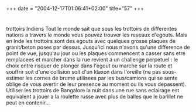 +++
date = "2004-12-17T01:06:41+02:00"
title="57"
+++
#
trottoirs Indiens
Tout le monde sait que sous les trottoirs de differentes nations a travers le monde vous pouvez trouver les reseaux d'egouts. Mais en Inde les trottoirs sont des egouts avec quelques grosse plaques de granit/beton poses par dessus. Jusqu'ici nous n'avons qu'une difference de point de vue, jusqu'au jour ou les plaques commencent a casser sans etre remplacees et marcher dans la rue revient a un challenge perpetuel : le choix entre risquer de plonger dans l'egout ou marche sur la route et souffrir soit d'une collision soit d'un klaxon dans l'oreille (ne pas sous-estimer les cornes de brume utilisees par les bus/camions qui se sente oblige de vous avertir de leur presence au moment ou ils vous depassent). 
Utiliser les trottoirs de Bangalore la nuit dans une rue sans eclairage est equivalent a jouer a la roulette russe avec plus de balles que le barillet ne peut en contenir...


